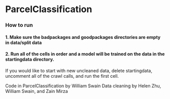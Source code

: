 # ParcelClassification
### How to run
#### 1. Make sure the badpackages and goodpackages directories are empty in data/split data 
#### 2. Run all of the cells in order and a model will be trained on the data in the startingdata directory.

If you would like to start with new uncleaned data, delete startingdata, uncomment all of the crawl calls, and run the first cell. 

Code in ParcelClassification by William Swain
Data cleaning by Helen Zhu, William Swain, and Zain Mirza
